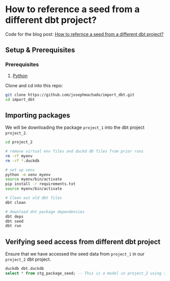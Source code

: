# How to reference a seed from a different dbt project?

Code for the blog post: [How to refernce a seed from a different dbt project?](https://www.startdataengineering.com/post/ref-seed-from-diff-dbt-project/)

## Setup & Prerequisites

### Prerequisites

1. [Python](https://www.python.org/downloads/)

Clone and cd into this repo:

```bash
git clone https://github.com/josephmachado/import_dbt.git
cd import_dbt
```

## Importing packages

We will be downloading the package `project_1` into the dbt project `project_2`.


```bash
cd project_2

# remove virtual env files and duckd db files from prior runs
rm -rf myenv
rm -rf *.duckdb

# set up venv
python -m venv myenv
source myenv/bin/activate
pip install -r requirements.txt
source myenv/bin/activate

# Clean out old dbt files
dbt clean

# download dnt package dependencies
dbt deps
dbt seed
dbt run
```

## Verifying seed access from different dbt project

Ensure that we have accessed the seed data from `project_1` in our `project_2` dbt project.

```sql
duckdb dbt.duckdb
select * from stg_package_seed; -- This is a model in project_2 using seed from project_1
```
